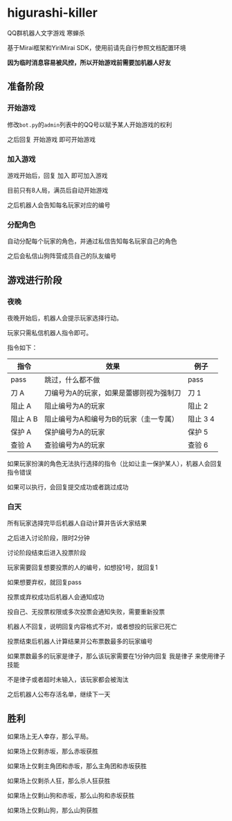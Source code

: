 # higurashi-killer
QQ群机器人文字游戏 寒蝉杀

基于Mirai框架和YiriMirai SDK，使用前请先自行参照文档配置环境

**因为临时消息容易被风控，所以开始游戏前需要加机器人好友**

## 准备阶段

### 开始游戏

修改`bot.py`的`admin`列表中的QQ号以赋予某人开始游戏的权利

之后回复 开始游戏 即可开始游戏

### 加入游戏

游戏开始后，回复 加入 即可加入游戏

目前只有8人局，满员后自动开始游戏

之后机器人会告知每名玩家对应的编号

### 分配角色

自动分配每个玩家的角色，并通过私信告知每名玩家自己的角色

之后会私信山狗阵营成员自己的队友编号

## 游戏进行阶段

### 夜晚

夜晚开始后，机器人会提示玩家选择行动。

玩家只需私信机器人指令即可。

指令如下：

| 指令     | 效果                                    | 例子     |
| -------- | --------------------------------------- | -------- |
| pass     | 跳过，什么都不做                        | pass     |
| 刀 A     | 刀编号为A的玩家，如果是蕾娜则视为强制刀 | 刀 1     |
| 阻止 A   | 阻止编号为A的玩家                       | 阻止 2   |
| 阻止 A B | 阻止编号为A和编号为B的玩家（圭一专属）  | 阻止 3 4 |
| 保护 A   | 保护编号为A的玩家                       | 保护 5   |
| 查验 A   | 查验编号为A的玩家                       | 查验 6   |

如果玩家扮演的角色无法执行选择的指令（比如让圭一保护某人），机器人会回复 指令错误

如果可以执行，会回复提交成功或者跳过成功

### 白天

所有玩家选择完毕后机器人自动计算并告诉大家结果

之后进入讨论阶段，限时2分钟

讨论阶段结束后进入投票阶段

玩家需要回复想要投票的人的编号，如想投1号，就回复1

如果想要弃权，就回复pass

投票或弃权成功后机器人会通知成功

投自己、无投票权限或多次投票会通知失败，需要重新投票

机器人不回复，说明回复内容格式不对，或者想投的玩家已死亡

投票结束后机器人计算结果并公布票数最多的玩家编号

如果票数最多的玩家是律子，那么该玩家需要在1分钟内回复 我是律子 来使用律子技能

不是律子或者超时未输入，该玩家都会被淘汰

之后机器人公布存活名单，继续下一天

## 胜利

如果场上无人幸存，那么平局。

如果场上仅剩赤坂，那么赤坂获胜

如果场上仅剩主角团和赤坂，那么主角团和赤坂获胜

如果场上仅剩杀人狂，那么杀人狂获胜

如果场上仅剩山狗和赤坂，那么山狗和赤坂获胜

如果场上仅剩山狗，那么山狗获胜
